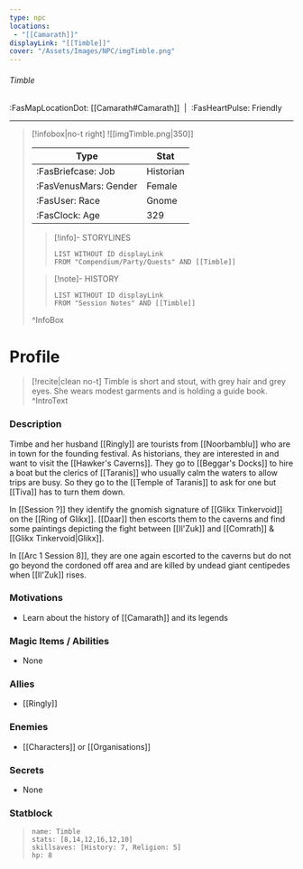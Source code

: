```yaml
---
type: npc
locations:
 - "[[Camarath]]"
displayLink: "[[Timble]]"
cover: "/Assets/Images/NPC/imgTimble.png"
---
```

###### Timble
<span class="sub2">:FasMapLocationDot: [[Camarath#Camarath]]&nbsp;&nbsp;|&nbsp;&nbsp;:FasHeartPulse: Friendly </span>
___

> [!infobox|no-t right]
> ![[imgTimble.png|350]]
>
> | Type | Stat |
> | ---- | ---- |
> | :FasBriefcase: Job |  Historian |
> | :FasVenusMars: Gender | Female |
> | :FasUser: Race | Gnome |
> | :FasClock: Age | 329 |
>
>> [!info]- STORYLINES
>>```dataview
>>LIST WITHOUT ID displayLink
>>FROM "Compendium/Party/Quests" AND [[Timble]]
>
>>[!note]- HISTORY
>>```dataview
>>LIST WITHOUT ID displayLink
>>FROM "Session Notes" AND [[Timble]]
>
>^InfoBox

# Profile

> [!recite|clean no-t]
>	Timble is short and stout, with grey hair and grey eyes. She wears modest garments and is holding a guide book.
>^IntroText

### Description
Timbe and her husband [[Ringly]] are tourists from [[Noorbamblu]] who are in town for the founding festival. As historians, they are interested in and want to visit the [[Hawker's Caverns]]. They go to [[Beggar's Docks]] to hire a boat but the clerics of [[Taranis]] who usually calm the waters to allow trips are busy. So they go to the [[Temple of Taranis]] to ask for one but [[Tiva]] has to turn them down. 

In [[Session ?]] they identify the gnomish signature of [[Glikx Tinkervoid]] on the [[Ring of Glikx]]. [[Daar]] then escorts them to the caverns and find some paintings depicting the fight between [[Il'Zuk]] and [[Comrath]] & [[Glikx Tinkervoid|Glikx]].

In [[Arc 1 Session 8]], they are one again escorted to the caverns but do not go beyond the cordoned off area and are killed by undead giant centipedes when [[Il'Zuk]] rises.

### Motivations
- Learn about the history of [[Camarath]] and its legends

### Magic Items / Abilities
- None

### Allies
- [[Ringly]]

### Enemies
- [[Characters]] or [[Organisations]]

### Secrets
- None

### Statblock
>```statblock
> name: Timble
> stats: [8,14,12,16,12,10]
> skillsaves: [History: 7, Religion: 5]
> hp: 8
